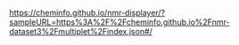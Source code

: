 https://cheminfo.github.io/nmr-displayer/?sampleURL=https%3A%2F%2Fcheminfo.github.io%2Fnmr-dataset3%2Fmultiplet%2Findex.json#/
